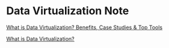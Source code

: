 # Data Virtualization Note

[What is Data Virtualization? Benefits, Case Studies & Top Tools](https://research.aimultiple.com/data-virtualization/)

[What is Data Virtualization?](https://www.informatica.com/services-and-training/glossary-of-terms/data-virtualization-definition.html)